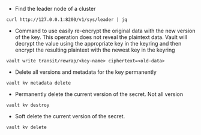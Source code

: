
- Find the leader node of a cluster
```
curl http://127.0.0.1:8200/v1/sys/leader | jq
```

- Command to use easily re-encrypt the original data with the new version of the key. This operation does not reveal the plaintext data. Vault will decrypt the value using the appropriate key in the keyring and then encrypt the resulting plaintext with the newest key in the keyring
```
vault write transit/rewrap/<key-name> ciphertext=<old-data>
```

- Delete all versions and metadata for the key permanently
```
vault kv metadata delete
```

- Permanently delete the current version of the secret. Not all version
```
vault kv destroy
```

- Soft delete the current version of the secret.
```
vault kv delete
```

